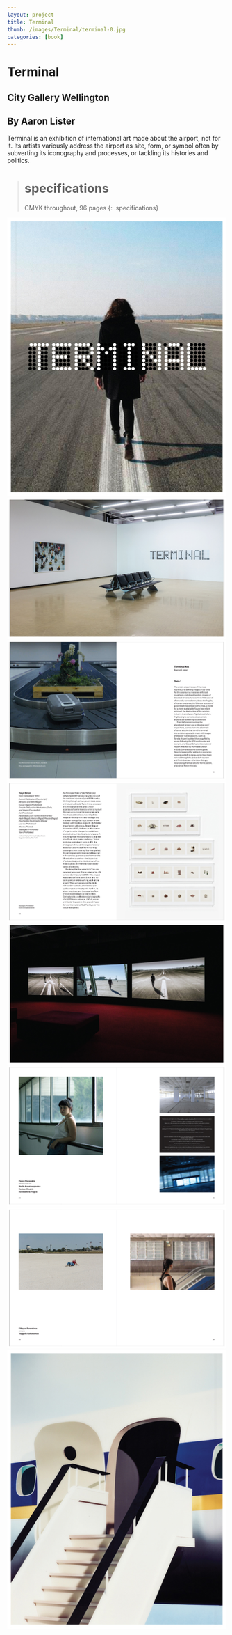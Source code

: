 ```yaml
---
layout: project
title: Terminal
thumb: /images/Terminal/terminal-0.jpg
categories: [book]
---
```


# Terminal

## City Gallery Wellington

## By Aaron Lister

Terminal is an exhibition of international art made about the airport, not for it. Its artists variously address the airport as site, form, or symbol often by subverting its iconography and processes, or tackling its histories and politics.

> # specifications
> CMYK throughout, 96 pages
{: .specifications}

![](/images/Terminal/terminal-1.jpg)
![](/images/Terminal/terminal-2.jpg)
![](/images/Terminal/terminal-3.jpg)
![](/images/Terminal/terminal-4.jpg)
![](/images/Terminal/terminal-5.jpg)
![](/images/Terminal/terminal-6.jpg)
![](/images/Terminal/terminal-7.jpg)
![](/images/Terminal/terminal-8.jpg)
